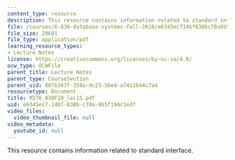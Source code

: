 ```yaml
---
content_type: resource
description: This resource contains information related to standard interface.
file: /courses/6-830-database-systems-fall-2010/e6345ec714bf830bc70a9b5f194c1edf_MIT6_830F10_lec15.pdf
file_size: 29681
file_type: application/pdf
learning_resource_types:
- Lecture Notes
license: https://creativecommons.org/licenses/by-nc-sa/4.0/
ocw_type: OCWFile
parent_title: Lecture Notes
parent_type: CourseSection
parent_uid: 887b347f-358a-dc23-56e4-a7411b44c7a4
resourcetype: Document
title: MIT6_830F10_lec15.pdf
uid: e6345ec7-14bf-830b-c70a-9b5f194c1edf
video_files:
  video_thumbnail_file: null
video_metadata:
  youtube_id: null
---
```

This resource contains information related to standard interface.